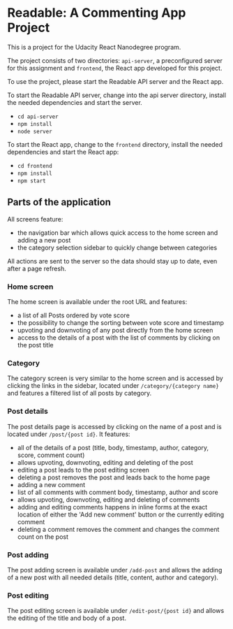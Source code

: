 # Readable: A Commenting App Project

This is a project for the Udacity React Nanodegree program.

The project consists of two directories: `api-server`, a preconfigured server for this assignment and `frontend`, the React app developed for this project.

To use the project, please start the Readable API server and the React app.
 
 To start the Readable API server, change into the api server directory, install the needed dependencies and start the server.
 * `cd api-server`
 * `npm install`
 * `node server`
     
 To start the React app, change to the `frontend` directory, install the needed dependencies and start the React app:
* `cd frontend`
* `npm install`
* `npm start`

## Parts of the application

All screens feature:
* the navigation bar which allows quick access to the home screen and adding a new post
* the category selection sidebar to quickly change between categories

All actions are sent to the server so the data should stay up to date, even after a page refresh.

### Home screen

The home screen is available under the root URL and features:
* a list of all Posts ordered by vote score
* the possibility to change the sorting between vote score and timestamp
* upvoting and downvoting of any post directly from the home screen
* access to the details of a post with the list of comments by clicking on the post title

### Category

The category screen is very similar to the home screen and is accessed by clicking the links in the sidebar, located under `/category/{category name}` and features a filtered list of all posts by category.

### Post details

The post details page is accessed by clicking on the name of a post and is located under `/post/{post id}`. It features:
* all of the details of a post (title, body, timestamp, author, category, score, comment count)
* allows upvoting, downvoting, editing and deleting of the post
* editing a post leads to the post editing screen
* deleting a post removes the post and leads back to the home page
* adding a new comment
* list of all comments with comment body, timestamp, author and score
* allows upvoting, downvoting, editing and deleting of comments
* adding and editing comments happens in inline forms at the exact location of either the 'Add new comment' button or the currently editing comment
* deleting a comment removes the comment and changes the comment count on the post 

### Post adding

The post adding screen is available under `/add-post` and allows the adding of a new post with all needed details (title, content, author and category).

### Post editing

The post editing screen is available under `/edit-post/{post id}` and allows the editing of the title and body of a post.